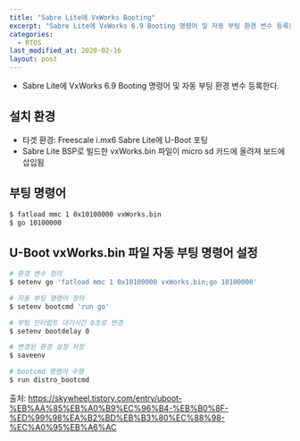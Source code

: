 ```yaml
---
title: "Sabre Lite에 VxWorks Booting"
excerpt: "Sabre Lite에 VxWorks 6.9 Booting 명령어 및 자동 부팅 환경 변수 등록한다."
categories:
  - RTOS
last_modified_at: 2020-02-16
layout: post
---
```

- Sabre Lite에 VxWorks 6.9 Booting 명령어 및 자동 부팅 환경 변수 등록한다.



## 설치 환경
- 타겟 환경: Freescale i.mx6 Sabre Lite에 U-Boot 포팅
- Sabre Lite BSP로 빌드한 vxWorks.bin 파일이 micro sd 카드에 올려져 보드에 삽입됨



## 부팅 명령어
```bash
$ fatload mmc 1 0x10100000 vxWorks.bin
$ go 10100000
```



## U-Boot vxWorks.bin 파일 자동 부팅 명령어 설정
```bash
# 환경 변수 정의
$ setenv go 'fatload mmc 1 0x10100000 vxWorks.bin;go 10100000'

# 자동 부팅 명령어 정의
$ setenv bootcmd 'run go'

# 부팅 인터럽트 대기시간 0초로 변경
$ setenv bootdelay 0

# 변경된 환경 설정 저장
$ saveenv

# bootcmd 명령어 수행
$ run distro_bootcmd
```

출처: <https://skywheel.tistory.com/entry/uboot-%EB%AA%85%EB%A0%B9%EC%96%B4-%EB%B0%8F-%ED%99%98%EA%B2%BD%EB%B3%80%EC%88%98-%EC%A0%95%EB%A6%AC>
